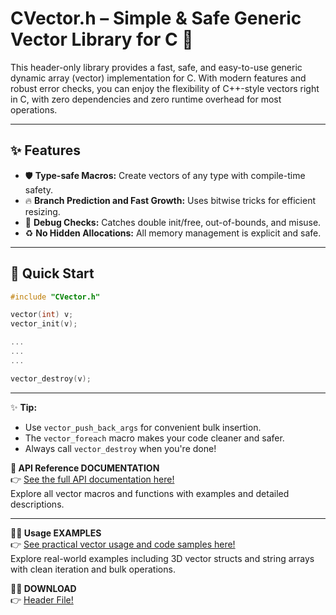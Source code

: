 # CVector.h – Simple & Safe Generic Vector Library for C 🚀

This header-only library provides a fast, safe, and easy-to-use generic dynamic array (vector) implementation for C. With modern features and robust error checks, you can enjoy the flexibility of C++-style vectors right in C, with zero dependencies and zero runtime overhead for most operations.

---

## ✨ Features

- 🛡️ **Type-safe Macros:** Create vectors of any type with compile-time safety.
- 🔥 **Branch Prediction and Fast Growth:** Uses bitwise tricks for efficient resizing.
- 🧩 **Debug Checks:** Catches double init/free, out-of-bounds, and misuse.
- ♻️ **No Hidden Allocations:** All memory management is explicit and safe.
---

## 🚀 Quick Start

```c
#include "CVector.h"

vector(int) v;
vector_init(v);

... 
...
...

vector_destroy(v);
```

---



✨ **Tip:**  
- Use `vector_push_back_args` for convenient bulk insertion.
- The `vector_foreach` macro makes your code cleaner and safer.
- Always call `vector_destroy` when you're done!

**📖 API Reference DOCUMENTATION**  
👉 [See the full API documentation here!](API.md)  
Explore all vector macros and functions with examples and detailed descriptions.

---

**🧑‍💻 Usage EXAMPLES**  
👉 [See practical vector usage and code samples here!](EXAMPLES.md)  
Explore real-world examples including 3D vector structs and string arrays with clean iteration and bulk operations.


**🧑‍💻 DOWNLOAD**  
👉 [Header File!](src/CVector.h)  
